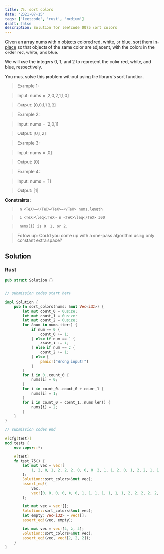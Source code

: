```yaml
---
title: 75. sort colors
date: '2021-07-15'
tags: ['leetcode', 'rust', 'medium']
draft: false
description: Solution for leetcode 0075 sort colors
---
```


 

  Given an array nums with n objects colored red, white, or blue, sort them [in-place](https://en.wikipedia.org/wiki/In-place_algorithm) so that objects of the same color are adjacent, with the colors in the order red, white, and blue.

  We will use the integers 0, 1, and 2 to represent the color red, white, and blue, respectively.

  You must solve this problem without using the library's sort function.

   

 >   Example 1:

 >   Input: nums <TeX>=</TeX> [2,0,2,1,1,0]

 >   Output: [0,0,1,1,2,2]

 >   Example 2:

 >   Input: nums <TeX>=</TeX> [2,0,1]

 >   Output: [0,1,2]

 >   Example 3:

 >   Input: nums <TeX>=</TeX> [0]

 >   Output: [0]

 >   Example 4:

 >   Input: nums <TeX>=</TeX> [1]

 >   Output: [1]

   

  **Constraints:**

  

 >   	n <TeX>=</TeX><TeX>=</TeX> nums.length

 >   	1 <TeX>\leq</TeX> n <TeX>\leq</TeX> 300

 >   	nums[i] is 0, 1, or 2.

  

   

 >   Follow up: Could you come up with a one-pass algorithm using only constant extra space?


## Solution
### Rust
```rust
pub struct Solution {}


// submission codes start here

impl Solution {
    pub fn sort_colors(nums: &mut Vec<i32>) {
        let mut count_0 = 0usize; 
        let mut count_1 = 0usize;
        let mut count_2 = 0usize;
        for &num in nums.iter() {
            if num == 0 {
                count_0 += 1;
            } else if num == 1 {
                count_1 += 1;
            } else if num == 2 {
                count_2 += 1;
            } else {
                panic!("Wrong input!")
            }
        }
        for i in 0..count_0 {
            nums[i] = 0;
        }
        for i in count_0..count_0 + count_1 {
            nums[i] = 1;
        }
        for i in count_0 + count_1..nums.len() {
            nums[i] = 2;
        }
    }
}

// submission codes end

#[cfg(test)]
mod tests {
    use super::*;

    #[test]
    fn test_75() {
        let mut vec = vec![
            1, 2, 0, 1, 2, 2, 2, 0, 0, 0, 2, 1, 1, 2, 0, 1, 2, 2, 1, 1, 0,
        ];
        Solution::sort_colors(&mut vec);
        assert_eq!(
            vec,
            vec![0, 0, 0, 0, 0, 0, 1, 1, 1, 1, 1, 1, 1, 2, 2, 2, 2, 2, 2, 2, 2]
        );

        let mut vec = vec![];
        Solution::sort_colors(&mut vec);
        let empty: Vec<i32> = vec![];
        assert_eq!(vec, empty);

        let mut vec = vec![2, 2, 2];
        Solution::sort_colors(&mut vec);
        assert_eq!(vec, vec![2, 2, 2]);
    }
}

```
